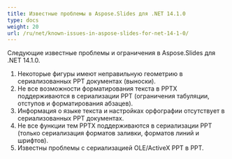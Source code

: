 ```yaml
---
title: Известные проблемы в Aspose.Slides для .NET 14.1.0
type: docs
weight: 20
url: /ru/net/known-issues-in-aspose-slides-for-net-14-1-0/
---
```


Следующие известные проблемы и ограничения в Aspose.Slides для .NET 14.1.0.

1. Некоторые фигуры имеют неправильную геометрию в сериализованных PPT документах (выноски).
1. Не все возможности форматирования текста в PPTX поддерживаются в сериализации PPT (ограничения табуляции, отступов и форматирования абзацев).
1. Информация о языке текста и настройках орфографии отсутствует в сериализованных PPT документах.
1. Не все функции тем PPTX поддерживаются в сериализации PPT (только сериализация форматов заливки, форматов линий и шрифтов).
1. Известны проблемы с сериализацией OLE/ActiveX PPT в PPT.